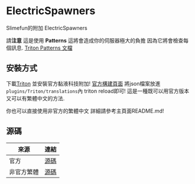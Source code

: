 # ElectricSpawners

Slimefun的附加 ElectricSpawners

請**注意** 
這是使用 **Patterns** 這將會造成你的伺服器極大的負擔
因為它將會檢查每個訊息. [Triton Patterns 文檔](https://triton.rexcantor64.com/concepts/patterns.html#using-the-feature)

## 安裝方式

下載[Triton](https://www.spigotmc.org/resources/triton-translate-your-server.30331/)
並安裝官方黏液科技附加! [官方構建頁面](https://thebusybiscuit.github.io/builds/)
將json檔案放進```plugins/Triton/translations```內 triton reload即可!
這是一種既可以用官方版本又可以有繁體中文的方法.

你也可以直接使用非官方的繁體中文 詳細請參考主頁面README.md!

## 源碼

| 來源 | 連結 |
| ---- | ---- |
| 官方 | [源碼](https://github.com/TheBusyBiscuit/ElectricSpawners) |
| 非官方繁體 | [源碼](https://github.com/xMikux/ElectricSpawners) |
